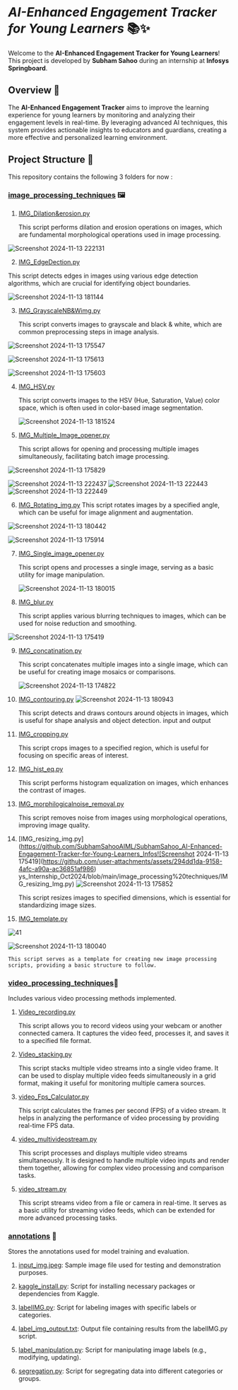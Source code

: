 # _**AI-Enhanced Engagement Tracker for Young Learners**_ 📚✨

Welcome to the **AI-Enhanced Engagement Tracker for Young Learners**! This project is developed by **Subham Sahoo** during an internship at **Infosys Springboard**.

## **Overview** 🌟

The **AI-Enhanced Engagement Tracker** aims to improve the learning experience for young learners
by monitoring and analyzing their engagement levels in real-time. By leveraging advanced AI techniques, 
this system provides actionable insights to educators and guardians, creating a more effective and personalized learning environment.

## **Project Structure** 📁

This repository contains the following 3 folders for now :

### [image_processing_techniques](https://github.com/SubhamSahooAIML/SubhamSahoo_AI-Enhanced-Engagement-Tracker-for-Young-Learners_Infosys_Internship_Oct2024/tree/main/image_processing%20techniques) 🖼️
1. [IMG_Dilation&erosion.py](https://github.com/SubhamSahooAIML/SubhamSahoo_AI-Enhanced-Engagement-Tracker-for-Young-Learners_Infosys_Internship_Oct2024/blob/main/image_processing%20techniques/IMG_Dilation%26erosion.py) 

   This script performs dilation and erosion operations on images, which are fundamental morphological operations used in image processing.

 
![Screenshot 2024-11-13 222131](https://github.com/user-attachments/assets/42dffd4e-e92c-4ac8-ab3a-833bfa8971fc)


2. [IMG_EdgeDection.py](https://github.com/SubhamSahooAIML/SubhamSahoo_AI-Enhanced-Engagement-Tracker-for-Young-Learners_Inf)


This script detects edges in images using various edge detection algorithms, which are crucial for identifying object boundaries.

 ![Screenshot 2024-11-13 181144](https://github.com/user-attachments/assets/ba88b460-4dd4-4403-af21-b646ce81b752)


     
3. [IMG_GrayscaleNB&Wimg.py](https://github.com/SubhamSahooAIML/SubhamSahoo_AI-Enhanced-Engagement-Tracker-for-Young-Learners_Infosys_Internship_Oct2024/blob/main/image_processing%20techniques/IMG_GraysacleNB%26Wimg.py)

   This script converts images to grayscale and black & white, which are common preprocessing steps in image analysis.
   
![Screenshot 2024-11-13 175547](https://github.com/user-attachments/assets/d63aa0d5-8658-4249-a0ca-0b165922dd9f)

![Screenshot 2024-11-13 175613](https://github.com/user-attachments/assets/cd5af0c2-7be7-43e7-a9d8-ad7818431cc9)

![Screenshot 2024-11-13 175603](https://github.com/user-attachments/assets/7e2f9d07-b73e-48eb-a015-77d7625e112e)



4. [IMG_HSV.py](https://github.com/SubhamSahooAIML/SubhamSahoo_AI-Enhanced-Engagement-Tracker-for-Young-Learners_Infosys_Internship_Oct2024/blob/main/image_processing%20techniques/IMG_HSV.py)

   This script converts images to the HSV (Hue, Saturation, Value) color space, which is often used in color-based image segmentation.

   ![Screenshot 2024-11-13 181524](https://github.com/user-attachments/assets/a367855d-9acd-4220-87b6-64e577b65e94)


5. [IMG_Multiple_Image_opener.py](https://github.com/SubhamSahooAIML/SubhamSahoo_AI-Enhanced-Engagement-Tracker-for-Young-Learners_Infosys_Internship_Oct2024/blob/main/image_processing%20techniques/IMG_MultIple_Image_opener.py)

   This script allows for opening and processing multiple images simultaneously, facilitating batch image processing.
   
![Screenshot 2024-11-13 175829](https://github.com/user-attachments/assets/84944622-db95-462d-b7c3-b2e51913e37a)

  ![Screenshot 2024-11-13 222437](https://github.com/user-attachments/assets/5cc4b89d-0bea-4f0b-b607-3a3fcc78b934)
![Screenshot 2024-11-13 222443](https://github.com/user-attachments/assets/7b893a26-158d-4ed6-8278-e2dfd1d6bf51)
![Screenshot 2024-11-13 222449](https://github.com/user-attachments/assets/d39c49f8-17c3-439a-a067-939044c15d21)


6. [IMG_Rotating_img.py](https://github.com/SubhamSahooAIML/SubhamSahoo_AI-Enhanced-Engagement-Tracker-for-Young-Learners_Infosys_Internship_Oct2024/blob/main/image_processing%20techniques/IMG_Rotating_img.py)
   This script rotates images by a specified angle, which can be useful for image alignment and augmentation.

![Screenshot 2024-11-13 180442](https://github.com/user-attachments/assets/38560bad-0e03-49f9-8af1-e0cf4e3c9a79)

![Screenshot 2024-11-13 175914](https://github.com/user-attachments/assets/b5e7a5e3-60e6-45d8-959f-1f4c899955aa)


7. [IMG_Single_image_opener.py](https://github.com/SubhamSahooAIML/SubhamSahoo_AI-Enhanced-Engagement-Tracker-for-Young-Learners_Infosys_Internship_Oct2024/blob/main/image_processing%20techniques/IMG_Single_image_opener.py)
    


   This script opens and processes a single image, serving as a basic utility for image manipulation.
   
   ![Screenshot 2024-11-13 180015](https://github.com/user-attachments/assets/b00b5cfb-12fe-4fa2-8bef-d4c19d20aab2)

8. [IMG_blur.py](https://github.com/SubhamSahooAIML/SubhamSahoo_AI-Enhanced-Engagement-Tracker-for-Young-Learners_Infosys_Internship_Oct2024/blob/main/image_processing%20techniques/IMG_blur.py)

   This script applies various blurring techniques to images, which can be used for noise reduction and smoothing.
   
![Screenshot 2024-11-13 175419](https://github.com/user-attachments/assets/24009c4c-8611-4f40-9650-db9b2a798b07)

9. [IMG_concatination.py](https://github.com/SubhamSahooAIML/SubhamSahoo_AI-Enhanced-Engagement-Tracker-for-Young-Learners_Infosys_Internship_Oct2024/blob/main/image_processing%20techniques/IMG_concatination.py)


   This script concatenates multiple images into a single image, which can be useful for creating image mosaics or comparisons.

   ![Screenshot 2024-11-13 174822](https://github.com/user-attachments/assets/bde9858e-9930-46fb-b782-059f515d0ad6)

10. [IMG_contouring.py](https://github.com/SubhamSahooAIML/SubhamSahoo_AI-Enhanced-Engagement-Tracker-for-Young-Learners_Infosys_Internship_Oct2024/blob/main/image_processing%20techniques/IMG_contouring.py)
![Screenshot 2024-11-13 180943](https://github.com/user-attachments/assets/e068e7bd-5f76-4294-a7e0-1c5006b7c0af)

    This script detects and draws contours around objects in images, which is useful for shape analysis and object detection.
input and output
[](https://github.com/user-attachments/assets/849f4a6f-8fad-4f1a-abf9-f3c49b55ece3)


11. [IMG_cropping.py](https://github.com/SubhamSahooAIML/SubhamSahoo_AI-Enhanced-Engagement-Tracker-for-Young-Learners_Infosys_Internship_Oct2024/blob/main/image_processing%20techniques/IMG_cropping.py)

    This script crops images to a specified region, which is useful for focusing on specific areas of interest.

12. [IMG_hist_eq.py](https://github.com/SubhamSahooAIML/SubhamSahoo_AI-Enhanced-Engagement-Tracker-for-Young-Learners_Infosys_Internship_Oct2024/blob/main/image_processing%20techniques/IMG_hist_eq.py)

    This script performs histogram equalization on images, which enhances the contrast of images.

13. [IMG_morphilogicalnoise_removal.py](https://github.com/SubhamSahooAIML/SubhamSahoo_AI-Enhanced-Engagement-Tracker-for-Young-Learners_Infosys_Internship_Oct2024/blob/main/image_processing%20techniques/IMG_morphilogicalnoise_removal.py)

    This script removes noise from images using morphological operations, improving image quality.

14. [IMG_resizing_img.py](https://github.com/SubhamSahooAIML/SubhamSahoo_AI-Enhanced-Engagement-Tracker-for-Young-Learners_Infos![Screenshot 2024-11-13 175419](https://github.com/user-attachments/assets/294dd1da-9158-4afc-a90a-ac36851af986)
ys_Internship_Oct2024/blob/main/image_processing%20techniques/IMG_resizing_Img.py)
![Screenshot 2024-11-13 175852](https://github.com/user-attachments/assets/f49e67b3-412a-4205-8949-00dbada632f1)

    This script resizes images to specified dimensions, which is essential for standardizing image sizes.

15. [IMG_template.py](https://github.com/SubhamSahooAIML/SubhamSahoo_AI-Enhanced-Engagement-Tracker-for-Young-Learners_Infosys_Internship_Oct2024/blob/main/image_processing%20techniques/IMG_template.py)

![41](https://github.com/user-attachments/assets/711bab83-33b9-4315-a048-acc07a8b4e2d)

![Screenshot 2024-11-13 180040](https://github.com/user-attachments/assets/dc75dc6c-88dc-4bc9-b170-519625ea56da)

    This script serves as a template for creating new image processing scripts, providing a basic structure to follow.


### [video_processing_techniques](https://github.com/SubhamSahooAIML/SubhamSahoo_AI-Enhanced-Engagement-Tracker-for-Young-Learners_Infosys_Internship_Oct2024/tree/main/video_processing%20techniques)🎥

Includes various video processing methods implemented.

1. [Video_recording.py](https://github.com/SubhamSahooAIML/SubhamSahoo_AI-Enhanced-Engagement-Tracker-for-Young-Learners_Infosys_Internship_Oct2024/blob/main/video_processing%20techniques/Video_recording.py)

   This script allows you to record videos using your webcam or another connected camera. It captures the video feed, processes it, and saves it to a specified file format.

2. [Video_stacking.py](https://github.com/SubhamSahooAIML/SubhamSahoo_AI-Enhanced-Engagement-Tracker-for-Young-Learners_Infosys_Internship_Oct2024/blob/main/video_processing%20techniques/Video_stacking.py)

   This script stacks multiple video streams into a single video frame. It can be used to display multiple video feeds simultaneously in a grid format, making it useful for monitoring multiple camera sources.

3. [video_Fps_Calculator.py](https://github.com/SubhamSahooAIML/SubhamSahoo_AI-Enhanced-Engagement-Tracker-for-Young-Learners_Infosys_Internship_Oct2024/blob/main/video_processing%20techniques/video_Fps_Calculator.py)

   This script calculates the frames per second (FPS) of a video stream. It helps in analyzing the performance of video processing by providing real-time FPS data.

4. [video_multivideostream.py](https://github.com/SubhamSahooAIML/SubhamSahoo_AI-Enhanced-Engagement-Tracker-for-Young-Learners_Infosys_Internship_Oct2024/blob/main/video_processing%20techniques/video_multivideostream.py)

   This script processes and displays multiple video streams simultaneously. It is designed to handle multiple video inputs and render them together, allowing for complex video processing and comparison tasks.

5. [video_stream.py](https://github.com/SubhamSahooAIML/SubhamSahoo_AI-Enhanced-Engagement-Tracker-for-Young-Learners_Infosys_Internship_Oct2024/blob/main/video_processing%20techniques/video_stream.py)

   This script streams video from a file or camera in real-time. It serves as a basic utility for streaming video feeds, which can be extended for more advanced processing tasks.



### [annotations](https://github.com/SubhamSahooAIML/SubhamSahoo_AI-Enhanced-Engagement-Tracker-for-Young-Learners_Infosys_Internship_Oct2024/tree/main/annotations) 📝

Stores the annotations used for model training and evaluation.
1. [input_img.jpeg](https://github.com/SubhamSahooAIML/SubhamSahoo_AI-Enhanced-Engagement-Tracker-for-Young-Learners_Infosys_Internship_Oct2024/blob/main/annotations/input_img.jpeg):
   Sample image file used for testing and demonstration purposes.

2. [kaggle_install.py](https://github.com/SubhamSahooAIML/SubhamSahoo_AI-Enhanced-Engagement-Tracker-for-Young-Learners_Infosys_Internship_Oct2024/blob/main/annotations/kaggle%20install.py):
   Script for installing necessary packages or dependencies from Kaggle.

3. [labelIMG.py](https://github.com/SubhamSahooAIML/SubhamSahoo_AI-Enhanced-Engagement-Tracker-for-Young-Learners_Infosys_Internship_Oct2024/blob/main/annotations/labelIMG.py):
   Script for labeling images with specific labels or categories.

4. [label_img_output.txt](https://github.com/SubhamSahooAIML/SubhamSahoo_AI-Enhanced-Engagement-Tracker-for-Young-Learners_Infosys_Internship_Oct2024/blob/main/annotations/label_img_output.txt):
   Output file containing results from the labelIMG.py script.

5. [label_manipulation.py](https://github.com/SubhamSahooAIML/SubhamSahoo_AI-Enhanced-Engagement-Tracker-for-Young-Learners_Infosys_Internship_Oct2024/blob/main/annotations/label_manupulation.py):
   Script for manipulating image labels (e.g., modifying, updating).

6. [segregation.py](https://github.com/SubhamSahooAIML/SubhamSahoo_AI-Enhanced-Engagement-Tracker-for-Young-Learners_Infosys_Internship_Oct2024/blob/main/annotations/segregation.py):
   Script for segregating data into different categories or groups.





